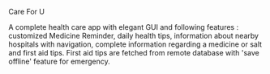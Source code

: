 Care For U

A complete health care app with elegant GUI and following features : customized Medicine Reminder, daily health tips, information about nearby hospitals with navigation, complete information regarding a medicine or salt and first aid tips. First aid tips are fetched from remote database with 'save offline' feature for emergency. 

